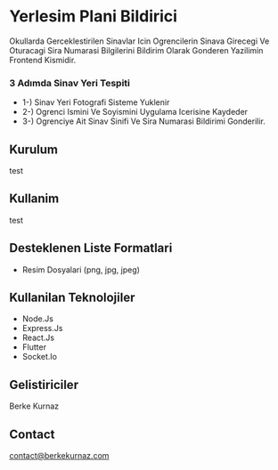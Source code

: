 # Yerlesim Plani Bildirici 
Okullarda Gerceklestirilen Sinavlar Icin Ogrencilerin Sinava Girecegi Ve Oturacagi Sira Numarasi Bilgilerini Bildirim Olarak Gonderen Yazilimin Frontend Kismidir.

### 3 Adımda Sinav Yeri Tespiti
- 1-) Sinav Yeri Fotografi Sisteme Yuklenir
- 2-) Ogrenci Ismini Ve Soyismini Uygulama Icerisine Kaydeder
- 3-) Ogrenciye Ait Sinav Sinifi Ve Sira Numarasi Bildirimi Gonderilir.

## Kurulum
test 

## Kullanim
test

## Desteklenen Liste Formatlari
- Resim Dosyalari (png, jpg, jpeg)

## Kullanilan Teknolojiler
- Node.Js
- Express.Js
- React.Js
- Flutter
- Socket.Io

## Gelistiriciler
Berke Kurnaz

## Contact
contact@berkekurnaz.com


